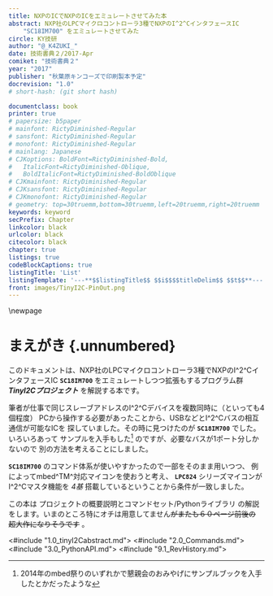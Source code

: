 ```yaml
---
title: NXPのICでNXPのICをエミュレートさせてみた本
abstract: NXP社のLPCマイクロコントローラ3種でNXPのI^2^CインタフェースIC
    "SC18IM700" をエミュレートさせてみた
circle: KY技研
author: "@_K4ZUKI_"
date: 技術書典２/2017-Apr
comiket: "技術書典２"
year: "2017"
publisher: "秋葉原キンコーズで印刷製本予定"
docrevision: "1.0"
# short-hash: (git short hash)

documentclass: book
printer: true
# papersize: b5paper
# mainfont: RictyDiminished-Regular
# sansfont: RictyDiminished-Regular
# monofont: RictyDiminished-Regular
# mainlang: Japanese
# CJKoptions: BoldFont=RictyDiminished-Bold,
#   ItalicFont=RictyDiminished-Oblique,
#   BoldItalicFont=RictyDiminished-BoldOblique
# CJKmainfont: RictyDiminished-Regular
# CJKsansfont: RictyDiminished-Regular
# CJKmonofont: RictyDiminished-Regular
# geometry: top=30truemm,bottom=30truemm,left=20truemm,right=20truemm
keywords: keyword
secPrefix: Chapter
linkcolor: black
urlcolor: black
citecolor: black
chapter: true
listings: true
codeBlockCaptions: true
listingTitle: 'List'
listingTemplate: '---**$$listingTitle$$ $$i$$$$titleDelim$$ $$t$$**---'
front: images/TinyI2C-PinOut.png
---
```


\\newpage
# まえがき {.unnumbered}
このドキュメントは、NXP社のLPCマイクロコントローラ3種でNXPのI^2^CインタフェースIC
**`SC18IM700`** をエミュレートしつつ拡張もするプログラム群
___TinyI2Cプロジェクト___ を解説する本です。

筆者が仕事で同じスレーブアドレスのI^2^Cデバイスを複数同時に（といっても4個程度）
PCから操作する必要があったことから、USBなどとI^2^Cバスの相互通信が可能なICを
探していました。その時に見つけたのが **`SC18IM700`** でした。いろいろあって
サンプルを入手もした[^mbed_fest] のですが、必要なバスが1ポート分しかないので
別の方法を考えることにしました。

**`SC18IM700`** のコマンド体系が使いやすかったので一部をそのまま用いつつ、
例によってmbed^TM^対応マイコンを使おうと考え、 **`LPC824`** シリーズマイコンが
I^2^Cマスタ機能を _4基_ 搭載しているということから条件が一致しました。

この本は プロジェクトの概要説明とコマンドセット/Pythonライブラリ
の解説をします。いまのところ特にオチは用意してません~~がまたも６０ページ前後の
超大作になりそうです~~ 。
<!-- mbed^TM^ LPC1768 / LPC824 / LPC11U35に移植した話、TinyI2C基板の回路図、
それぞれのピン配置図ギャラリー、GUI -->

<#include "1.0_tinyI2Cabstract.md">
<#include "2.0_Commands.md">
<#include "3.0_PythonAPI.md">
<#include "9.1_RevHistory.md">

<!--  -->
[^mbed_fest]: 2014年のmbed祭りのいずれかで懇親会のおみやげにサンプルブックを入手したとかだったような
